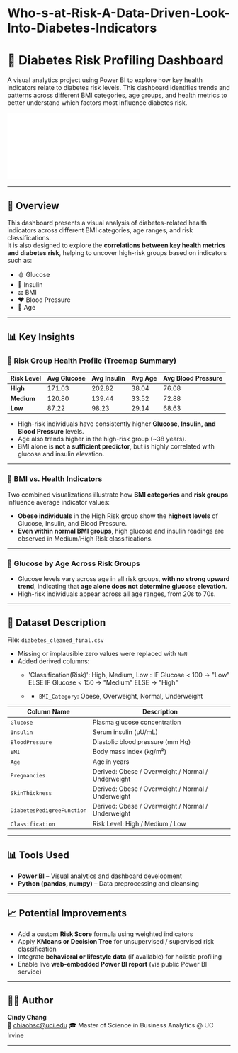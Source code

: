 # Who-s-at-Risk-A-Data-Driven-Look-Into-Diabetes-Indicators
# 🧠 Diabetes Risk Profiling Dashboard

A visual analytics project using Power BI to explore how key health indicators relate to diabetes risk levels. This dashboard identifies trends and patterns across different BMI categories, age groups, and health metrics to better understand which factors most influence diabetes risk.

![Dashboard Preview](Project02.pdf)

---

## 📌 Overview

This dashboard presents a visual analysis of diabetes-related health indicators across different BMI categories, age ranges, and risk classifications.  
It is also designed to explore the **correlations between key health metrics and diabetes risk**, helping to uncover high-risk groups based on indicators such as:

- 🩸 Glucose
- 💉 Insulin
- ⚖️ BMI
- ❤️ Blood Pressure
- 🧓 Age

---

## 📊 Key Insights

### 📍 Risk Group Health Profile (Treemap Summary)

| Risk Level | Avg Glucose | Avg Insulin | Avg Age | Avg Blood Pressure |
|------------|-------------|-------------|---------|--------------------|
| **High**   | 171.03      | 202.82      | 38.04   | 76.08              |
| **Medium** | 120.80      | 139.44      | 33.52   | 72.88              |
| **Low**    | 87.22       | 98.23       | 29.14   | 68.63              |

- High-risk individuals have consistently higher **Glucose, Insulin, and Blood Pressure** levels.
- Age also trends higher in the high-risk group (~38 years).
- BMI alone is **not a sufficient predictor**, but is highly correlated with glucose and insulin elevation.

---

### 📍 BMI vs. Health Indicators

Two combined visualizations illustrate how **BMI categories** and **risk groups** influence average indicator values:

- **Obese individuals** in the High Risk group show the **highest levels** of Glucose, Insulin, and Blood Pressure.
- **Even within normal BMI groups**, high glucose and insulin readings are observed in Medium/High Risk classifications.

---

### 📍 Glucose by Age Across Risk Groups

- Glucose levels vary across age in all risk groups, **with no strong upward trend**, indicating that **age alone does not determine glucose elevation**.
- High-risk individuals appear across all age ranges, from 20s to 70s.

---

## 📁 Dataset Description

File: `diabetes_cleaned_final.csv`  
- Missing or implausible zero values were replaced with `NaN`
- Added derived columns:
  - 'Classification(Risk)': High, Medium, Low :
      IF Glucose < 100       → "Low"
      ELSE IF Glucose < 150  → "Medium"
      ELSE                   → "High"

  - - `BMI_Category`: Obese, Overweight, Normal, Underweight

| Column Name        | Description |
|--------------------|-------------|
| `Glucose`          | Plasma glucose concentration |
| `Insulin`          | Serum insulin (μU/mL) |
| `BloodPressure`    | Diastolic blood pressure (mm Hg) |
| `BMI`              | Body mass index (kg/m²) |
| `Age`              | Age in years |
| `Pregnancies`      | Derived: Obese / Overweight / Normal / Underweight |
| `SkinThickness`    | Derived: Obese / Overweight / Normal / Underweight |
| `DiabetesPedigreeFunction`     | Derived: Obese / Overweight / Normal / Underweight |
| `Classification`   | Risk Level: High / Medium / Low |

---

## 📊 Tools Used

- **Power BI** – Visual analytics and dashboard development
- **Python (pandas, numpy)** – Data preprocessing and cleansing

---

## 📈 Potential Improvements

- Add a custom **Risk Score** formula using weighted indicators
- Apply **KMeans or Decision Tree** for unsupervised / supervised risk classification
- Integrate **behavioral or lifestyle data** (if available) for holistic profiling
- Enable live **web-embedded Power BI report** (via public Power BI service)

---

## 🧑‍💻 Author

**Cindy Chang**  
📧 chiaohsc@uci.edu 
🎓 Master of Science in Business Analytics @ UC Irvine

---

